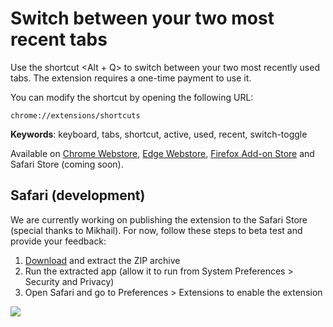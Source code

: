 # Switch between your two most recent tabs
Use the shortcut <Alt + Q> to switch between your two most recently used tabs. The extension requires a one-time payment to use it.

You can modify the shortcut by opening the following URL: 

    chrome://extensions/shortcuts

**Keywords**: keyboard, tabs, shortcut, active, used, recent, switch-toggle

Available on [Chrome Webstore](https://chrome.google.com/webstore/detail/switch-between-last-tabs/odhjcgnlbagjllfbilicalpigimhdcll), [Edge Webstore](https://microsoftedge.microsoft.com/addons/detail/ldeohgefdobmkiopipcfcaflkknifhpj), [Firefox Add-on Store](https://addons.mozilla.org/firefox/addon/switch-most-recent-tabs/) and Safari Store (coming soon).

## Safari (development)
We are currently working on publishing the extension to the Safari Store (special thanks to Mikhail). For now, follow these steps to beta test and provide your feedback:

1. [Download](https://drive.google.com/file/d/10uYhDZFDzvCOCMYqOe8k9oHkhTiNlB6p/view?ts=614e08b3) and extract the ZIP archive
2. Run the extracted app (allow it to run from System Preferences > Security and Privacy)
3. Open Safari and go to Preferences > Extensions to enable the extension

![](https://lh3.googleusercontent.com/2nd1FW89U5pg4KZakqYJd1hyfswOm1wBv7zpnbP05WTj2G9m2Ya3VZn42yQskLAeX9iLrKsjip5gdBwsE24FFHBf1A=w640-h400-e365-rj-sc0x00ffffff)
